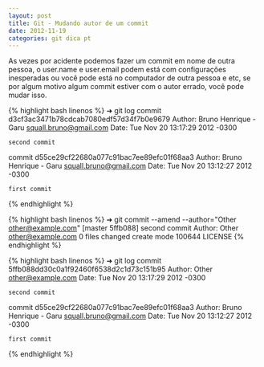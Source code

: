 ```yaml
---
layout: post
title: Git - Mudando autor de um commit
date: 2012-11-19
categories: git dica pt
---
```

As vezes por acidente podemos fazer um commit em nome de outra pessoa, o user.name e user.email podem está com configurações inesperadas ou você pode está no computador de outra pessoa e etc, se por algum motivo algum commit estiver com o autor errado, você pode mudar isso.

<!-- more start -->
{% highlight bash linenos %}
➜  git log
commit d3cf3ac3471b78cdcab7080edf57d34f7b0e9679
Author: Bruno Henrique - Garu <squall.bruno@gmail.com>
Date:   Tue Nov 20 13:17:29 2012 -0300

    second commit

commit d55ce29cf22680a077c91bac7ee89efc01f68aa3
Author: Bruno Henrique - Garu <squall.bruno@gmail.com>
Date:   Tue Nov 20 13:12:27 2012 -0300

    first commit
{% endhighlight %}


{% highlight bash linenos %}
➜  git commit --amend --author="Other <other@example.com>"
[master 5ffb088] second commit
 Author: Other <other@example.com>
 0 files changed
 create mode 100644 LICENSE
{% endhighlight %}

{% highlight bash linenos %}
➜  git log
commit 5ffb088dd30c0a1f92460f6538d2c1d73c151b95
Author: Other <other@example.com>
Date:   Tue Nov 20 13:17:29 2012 -0300

    second commit

commit d55ce29cf22680a077c91bac7ee89efc01f68aa3
Author: Bruno Henrique - Garu <squall.bruno@gmail.com>
Date:   Tue Nov 20 13:12:27 2012 -0300

    first commit

{% endhighlight %}
<!-- end more -->
